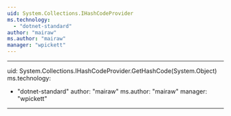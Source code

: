```yaml
---
uid: System.Collections.IHashCodeProvider
ms.technology: 
  - "dotnet-standard"
author: "mairaw"
ms.author: "mairaw"
manager: "wpickett"
---
```


---
uid: System.Collections.IHashCodeProvider.GetHashCode(System.Object)
ms.technology: 
  - "dotnet-standard"
author: "mairaw"
ms.author: "mairaw"
manager: "wpickett"
---
